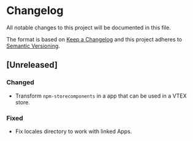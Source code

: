 # Changelog

All notable changes to this project will be documented in this file.

The format is based on [Keep a Changelog](http://keepachangelog.com/en/1.0.0/)
and this project adheres to [Semantic Versioning](http://semver.org/spec/v2.0.0.html).

## [Unreleased]

### Changed

* Transform `npm-storecomponents` in a app that can be used in a VTEX store.

### Fixed

* Fix locales directory to work with linked Apps.
